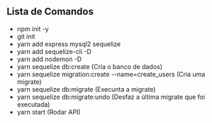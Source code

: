 ## Lista de Comandos
* npm init -y
* git init 
* yarn add express mysql2 sequelize
* yarn add sequelize-cli -D 
* yarn add nodemon -D 
* yarn sequelize db:create (Cria o banco de dados)
* yarn sequelize migration:create --name=create_users (Cria uma migrate)
* yarn sequelize db:migrate (Execunta a migrate)
* yarn sequelize db:migrate:undo (Desfaz a última migrate que foi executada)
* yarn start (Rodar API)
